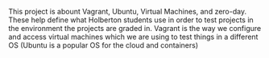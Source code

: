 This project is abount Vagrant, Ubuntu, Virtual Machines, and zero-day. These help define what Holberton students use in order to test projects in the environment the projects are graded in. Vagrant is the way we configure and access virtual machines which we are using to test things in a different OS (Ubuntu is a popular OS for the cloud and containers)